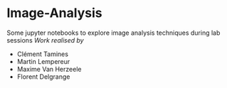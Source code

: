 # Image-Analysis
Some jupyter notebooks to explore image analysis techniques during lab sessions
*Work realised by*
- Clément Tamines
- Martin Lempereur
- Maxime Van Herzeele
- Florent Delgrange
